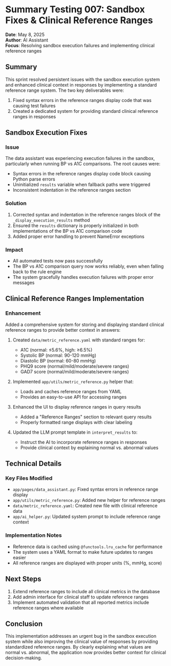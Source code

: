 # Summary Testing 007: Sandbox Fixes & Clinical Reference Ranges

**Date**: May 8, 2025  
**Author**: AI Assistant  
**Focus**: Resolving sandbox execution failures and implementing clinical reference ranges

## Summary
This sprint resolved persistent issues with the sandbox execution system and enhanced clinical context in responses by implementing a standard reference range system. The two key deliverables were:

1. Fixed syntax errors in the reference ranges display code that was causing test failures
2. Created a dedicated system for providing standard clinical reference ranges in responses

## Sandbox Execution Fixes

### Issue
The data assistant was experiencing execution failures in the sandbox, particularly when running BP vs A1C comparisons. The root causes were:
- Syntax errors in the reference ranges display code block causing Python parse errors
- Uninitialized `results` variable when fallback paths were triggered
- Inconsistent indentation in the reference ranges section

### Solution
1. Corrected syntax and indentation in the reference ranges block of the `_display_execution_results` method
2. Ensured the `results` dictionary is properly initialized in both implementations of the BP vs A1C comparison code
3. Added proper error handling to prevent NameError exceptions

### Impact
- All automated tests now pass successfully
- The BP vs A1C comparison query now works reliably, even when falling back to the rule engine
- The system gracefully handles execution failures with proper error messages

## Clinical Reference Ranges Implementation

### Enhancement
Added a comprehensive system for storing and displaying standard clinical reference ranges to provide better context in answers:

1. Created `data/metric_reference.yaml` with standard ranges for:
   - A1C (normal: ≤5.6%, high: ≥6.5%)
   - Systolic BP (normal: 90-120 mmHg)
   - Diastolic BP (normal: 60-80 mmHg) 
   - PHQ9 score (normal/mild/moderate/severe ranges)
   - GAD7 score (normal/mild/moderate/severe ranges)

2. Implemented `app/utils/metric_reference.py` helper that:
   - Loads and caches reference ranges from YAML
   - Provides an easy-to-use API for accessing ranges

3. Enhanced the UI to display reference ranges in query results
   - Added a "Reference Ranges" section to relevant query results
   - Properly formatted range displays with clear labeling

4. Updated the LLM prompt template in `interpret_results` to:
   - Instruct the AI to incorporate reference ranges in responses
   - Provide clinical context by explaining normal vs. abnormal values

## Technical Details

### Key Files Modified
- `app/pages/data_assistant.py`: Fixed syntax errors in reference range display
- `app/utils/metric_reference.py`: Added new helper for reference ranges
- `data/metric_reference.yaml`: Created new file with clinical reference data
- `app/ai_helper.py`: Updated system prompt to include reference range context

### Implementation Notes
- Reference data is cached using `@functools.lru_cache` for performance
- The system uses a YAML format to make future updates to ranges easier
- All reference ranges are displayed with proper units (%, mmHg, score)

## Next Steps
1. Extend reference ranges to include all clinical metrics in the database
2. Add admin interface for clinical staff to update reference ranges
3. Implement automated validation that all reported metrics include reference ranges where available

## Conclusion
This implementation addresses an urgent bug in the sandbox execution system while also improving the clinical value of responses by providing standardized reference ranges. By clearly explaining what values are normal vs. abnormal, the application now provides better context for clinical decision-making. 